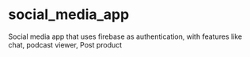 # social_media_app
Social media app that uses firebase as authentication, with features like chat, podcast viewer, Post product
